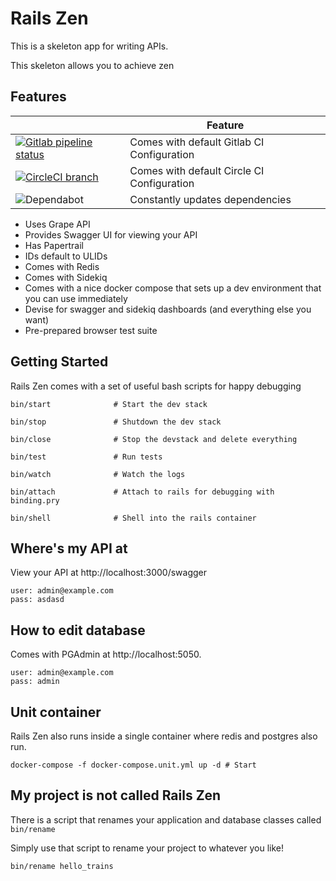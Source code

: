 # Rails Zen

This is a skeleton app for writing APIs.

This skeleton allows you to achieve zen

## Features

|   | Feature           |
|---|-------------------|
| [![Gitlab pipeline status](https://img.shields.io/gitlab/pipeline/davidsiaw/rails-zen.svg?label=gitlab)](https://gitlab.com/davidsiaw/rails-zen/pipelines)  | Comes with default Gitlab CI Configuration  |
| [![CircleCI branch](https://img.shields.io/circleci/project/github/davidsiaw/rails-zen/master.svg?label=circleci)](https://circleci.com/gh/davidsiaw/rails-zen/tree/master)  | Comes with default Circle CI Configuration   |
| ![Dependabot](https://img.shields.io/badge/dependabot-active-brightgreen.svg)  | Constantly updates dependencies  |

- Uses Grape API
- Provides Swagger UI for viewing your API
- Has Papertrail
- IDs default to ULIDs
- Comes with Redis
- Comes with Sidekiq
- Comes with a nice docker compose that sets up a dev environment that you can use immediately
- Devise for swagger and sidekiq dashboards (and everything else you want)
- Pre-prepared browser test suite

## Getting Started

Rails Zen comes with a set of useful bash scripts for happy debugging

```
bin/start              # Start the dev stack
```

```
bin/stop               # Shutdown the dev stack
```

```
bin/close              # Stop the devstack and delete everything
```

```
bin/test               # Run tests
```

```
bin/watch              # Watch the logs
```

```
bin/attach             # Attach to rails for debugging with binding.pry
```

```
bin/shell              # Shell into the rails container
```

## Where's my API at

View your API at http://localhost:3000/swagger

```
user: admin@example.com
pass: asdasd
```

## How to edit database

Comes with PGAdmin at http://localhost:5050.

```
user: admin@example.com
pass: admin
```

## Unit container

Rails Zen also runs inside a single container where redis and postgres also run.

```
docker-compose -f docker-compose.unit.yml up -d # Start
```

## My project is not called Rails Zen

There is a script that renames your application and database classes called `bin/rename`

Simply use that script to rename your project to whatever you like!

```
bin/rename hello_trains
```
